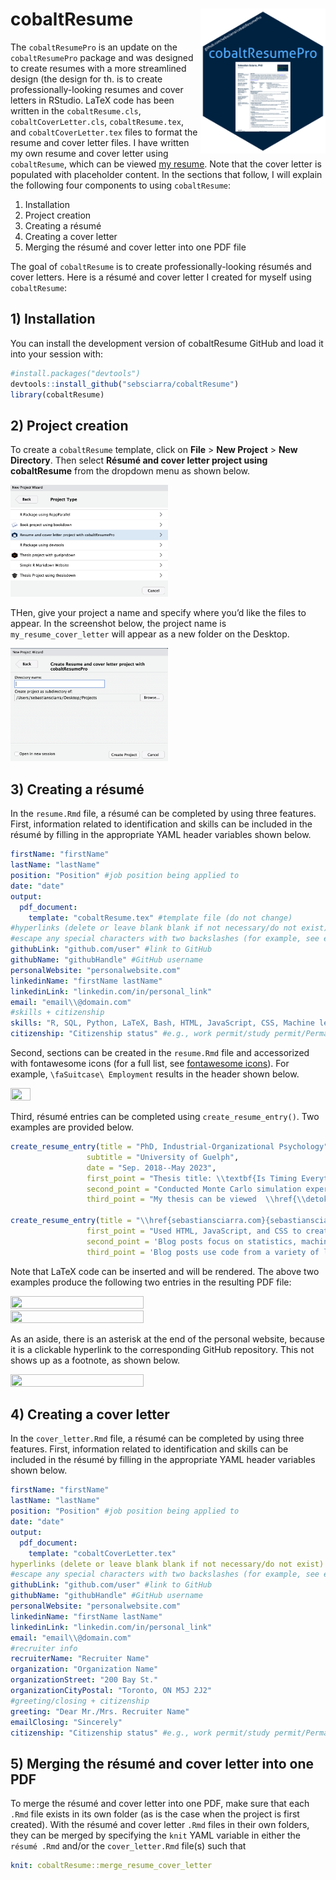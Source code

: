 
# cobaltResume <img src="man/figures/resume_pro.png" align="right" width=200 />

The `cobaltResumePro` is an update on the `cobaltResumePro` package and
was designed to create resumes with a more streamlined design (the
design for th. is to create professionally-looking resumes and cover
letters in RStudio. LaTeX code has been written in the
`cobaltResume.cls`, `cobaltCoverLetter.cls`, `cobaltResume.tex`, and
`cobaltCoverLetter.tex` files to format the resume and cover letter
files. I have written my own resume and cover letter using
`cobaltResume`, which can be viewed [my
resume](https://github.com/sebsciarra/cobaltResume/blob/main/man/resume_cover_letter.pdf).
Note that the cover letter is populated with placeholder content. In the
sections that follow, I will explain the following four components to
using `cobaltResume`:

1)  Installation
2)  Project creation
3)  Creating a résumé
4)  Creating a cover letter
5)  Merging the résumé and cover letter into one PDF file

The goal of `cobaltResume` is to create professionally-looking résumés
and cover letters. Here is a résumé and cover letter I created for
myself using `cobaltResume`:

## 1) Installation

You can install the development version of cobaltResume GitHub and load
it into your session with:

``` r
#install.packages("devtools")
devtools::install_github("sebsciarra/cobaltResume")
library(cobaltResume)
```

## 2) Project creation

To create a `cobaltResume` template, click on **File** \> **New
Project** \> **New Directory**. Then select **Résumé and cover letter
project using cobaltResume** from the dropdown menu as shown below.

<img src="man/figures/resume_project.png" width="50%" height="50%" />

THen, give your project a name and specify where you’d like the files to
appear. In the screenshot below, the project name is
`my_resume_cover_letter` will appear as a new folder on the Desktop.

<img src="man/figures/project_name.png" width="50%" height="50%" />

## 3) Creating a résumé

In the `resume.Rmd` file, a résumé can be completed by using three
features. First, information related to identification and skills can be
included in the résumé by filling in the appropriate YAML header
variables shown below.

``` yaml
firstName: "firstName"
lastName: "lastName"
position: "Position" #job position being applied to 
date: "date" 
output: 
  pdf_document:
    template: "cobaltResume.tex" #template file (do not change)
#hyperlinks (delete or leave blank blank if not necessary/do not exist)
#escape any special characters with two backslashes (for example, see email variable)
githubLink: "github.com/user" #link to GitHub
githubName: "githubHandle" #GitHub username
personalWebsite: "personalwebsite.com"
linkedinName: "firstName lastName"
linkedinLink: "linkedin.com/in/personal_link"
email: "email\\@domain.com" 
#skills + citizenship
skills: "R, SQL, Python, LaTeX, Bash, HTML, JavaScript, CSS, Machine learning, Data science, Data visualization, Knowledge translation" #skills relevant to the job
citizenship: "Citizenship status" #e.g., work permit/study permit/Permanent resident/citizen, etc.
```

Second, sections can be created in the `resume.Rmd` file and
accessorized with fontawesome icons (for a full list, see [fontawesome
icons](http://mirrors.ibiblio.org/CTAN/fonts/fontawesome5/doc/fontawesome5.pdf)).
For example, `\faSuitcase\ Employment` results in the header shown
below.

<img src="man/figures/example_header.png" width="25%" height="25%" />

Third, résumé entries can be completed using `create_resume_entry()`.
Two examples are provided below.

``` r
create_resume_entry(title = "PhD, Industrial-Organizational Psychology", 
                 subtitle = "University of Guelph", 
                 date = "Sep. 2018--May 2023", 
                 first_point = "Thesis title: \\textbf{Is Timing Everything? The Effects of Measurement Timing on the \\newline Performance of Nonlinear Longitudinal Models}", 
                 second_point = "Conducted Monte Carlo simulation experiments using R on an Amazon Web Services (AWS) instance to evaluate the performance of structured latent growth curve models under several conditions", 
                 third_point = "My thesis can be viewed  \\href{\\detokenize{https://atrium.lib.uoguelph.ca/xmlui/bitstream/handle/10214/27543/Sciarra_Sebastian_202304_PhD.pdf?sequence=1&isAllowed=y}}{\\textcolor{blue}{here}}")

create_resume_entry(title = "\\href{sebastiansciarra.com}{sebastiansciarra.com}\\footnote{clickable hyperlink to the corresponding repository on my GitHub}", subtitle = "Personal website", date = "Mar. 2023", 
                 first_point = "Used HTML, JavaScript, and CSS to create a personal website for writing blog posts",
                 second_point = 'Blog posts focus on statistics, machine learning, and coding by explaining technical details, providing demonstrations, and conducting simulation experiments', 
                 third_point = 'Blog posts use code from a variety of language to explain content. As an example, my post titled ``\\href{https://sebastiansciarra.com/coding_tricks/em_demo/}{\\textcolor{blue}{Coding and Visualizing the Expectation-Maximization Algorithm}}" used R, Python, and CSS code')
```

Note that LaTeX code can be inserted and will be rendered. The above two
examples produce the following two entries in the resulting PDF file:

<img src="man/figures/education.png" width="65%" height="65%" /><img src="man/figures/personal_website.png" width="65%" height="65%" />

As an aside, there is an asterisk at the end of the personal website,
because it is a clickable hyperlink to the corresponding GitHub
repository. This not shows up as a footnote, as shown below.

<img src="man/figures/hyperlink_footnote.png" width="65%" height="65%" />

## 4) Creating a cover letter

In the `cover_letter.Rmd` file, a résumé can be completed by using three
features. First, information related to identification and skills can be
included in the résumé by filling in the appropriate YAML header
variables shown below.

``` yaml
firstName: "firstName"
lastName: "lastName"
position: "Position" #job position being applied to 
date: "date" 
output: 
  pdf_document:
    template: "cobaltCoverLetter.tex"
hyperlinks (delete or leave blank blank if not necessary/do not exist)
#escape any special characters with two backslashes (for example, see email variable)
githubLink: "github.com/user" #link to GitHub
githubName: "githubHandle" #GitHub username
personalWebsite: "personalwebsite.com"
linkedinName: "firstName lastName"
linkedinLink: "linkedin.com/in/personal_link"
email: "email\\@domain.com" 
#recruiter info 
recruiterName: "Recruiter Name"
organization: "Organization Name"
organizationStreet: "200 Bay St."
organizationCityPostal: "Toronto, ON M5J 2J2"
#greeting/closing + citizenship
greeting: "Dear Mr./Mrs. Recruiter Name"
emailClosing: "Sincerely"
citizenship: "Citizenship status" #e.g., work permit/study permit/Permanent resident/citizen, etc.
```

## 5) Merging the résumé and cover letter into one PDF

To merge the résumé and cover letter into one PDF, make sure that each
`.Rmd` file exists in its own folder (as is the case when the project is
first created). With the résumé and cover letter `.Rmd` files in their
own folders, they can be merged by specifying the `knit` YAML variable
in either the `résumé .Rmd` and/or the `cover_letter.Rmd` file(s) such
that

``` yaml
knit: cobaltResume::merge_resume_cover_letter
```

